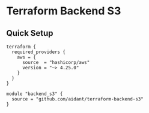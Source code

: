 # Terraform Backend S3

## Quick Setup

```hcl
terraform {
  required_providers {
    aws = {
      source  = "hashicorp/aws"
      version = "~> 4.25.0"
    }
  }
}

module "backend_s3" {
  source = "github.com/aidant/terraform-backend-s3"
}
```
